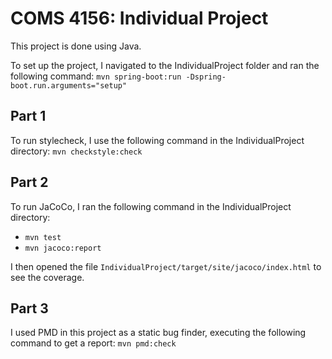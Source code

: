 # COMS 4156: Individual Project

This project is done using Java.

To set up the project, I navigated to the IndividualProject folder and ran the following command:
```mvn spring-boot:run -Dspring-boot.run.arguments="setup"```

## Part 1
To run stylecheck, I use the following command in the IndividualProject directory:
```mvn checkstyle:check```

## Part 2
To run JaCoCo, I ran the following command in the IndividualProject directory:
- `mvn test`
- `mvn jacoco:report`

I then opened the file `IndividualProject/target/site/jacoco/index.html` to see the coverage.

## Part 3
I used PMD in this project as a static bug finder, executing the following command to get a report:
```mvn pmd:check```